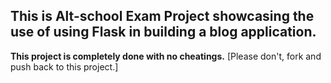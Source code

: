 ## This is Alt-school Exam Project showcasing the use of using Flask in building a blog application.

**This project is completely done with no cheatings.**
[Please don't, fork and push back to this project.]
